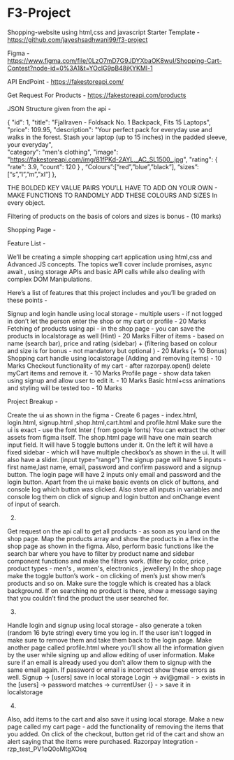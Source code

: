 # F3-Project
Shopping-website using html,css and javascript
Starter Template - https://github.com/jayeshsadhwani99/f3-project

Figma - https://www.figma.com/file/0LzO7mD7G9JDYXbaOK8wuI/Shopping-Cart-Contest?node-id=0%3A1&t=YOclG9pB48jKYKMl-1

API EndPoint - 
https://fakestoreapi.com/


Get Request For Products - https://fakestoreapi.com/products


JSON Structure given from the api - 

{ 
"id": 1, 
"title": "Fjallraven - Foldsack No. 1 Backpack, Fits 15 Laptops", 
"price": 109.95, 
"description": "Your perfect pack for everyday use and walks in the forest. Stash your laptop (up to 15 inches) in the padded sleeve, your everyday",		
"category": "men's clothing",
"image": "https://fakestoreapi.com/img/81fPKd-2AYL._AC_SL1500_.jpg", 
"rating": { "rate": 3.9, "count": 120 } ,
“Colours”:[“red”,”blue”,”black”],
“sizes”:[“s”,”l”,”m”,”xl”]
},

THE BOLDED KEY VALUE PAIRS YOU’LL HAVE TO ADD ON YOUR OWN - MAKE FUNCTIONS TO RANDOMLY ADD THESE COLOURS AND SIZES In every object. 

Filtering of products on the basis of colors and sizes is bonus - (10 marks)


Shopping Page - 

Feature List - 

We’ll be creating a simple shopping cart application using html,css and Advanced JS concepts. The topics we’ll cover include promises, async await , using storage APIs and basic API calls while also dealing with complex DOM Manipulations. 

Here’s a list of features that this project includes and you’ll be graded on these points  - 

Signup and login handle using local storage - multiple users - if not logged in don’t let the person enter the shop or my cart or profile - 20 Marks
Fetching of products using api - in the shop page - you can save the products in localstorage as well (Hint) - 20 Marks
Filter of items - based on name (search bar), price and rating (sidebar) + (filtering based on colour and size is for bonus  - not mandatory but optional ) - 20 Marks (+ 10 Bonus)
Shopping cart handle using localstorage (Adding and removing items) - 10 Marks
Checkout functionality of my cart - after razorpay.open() delete myCart items and remove it. - 10 Marks
Profile page - show data taken using signup and allow user to edit it. - 10 Marks
Basic html+css animations and styling will be tested too - 10 Marks

Project Breakup - 


Create the ui as shown in the figma - 
Create 6 pages - index.html, login.html, signup.html ,shop.html,cart.html and profile.html
Make sure the ui is exact - use the font Inter ( from google fonts)
You can extract the other assets from figma itself.
The shop.html page will have one main search input field. It will have 5 toggle buttons under it. 
On the left it will have a fixed sidebar - which will have multiple checkbox’s as shown in the ui. It will also have a slider. (input type=”range”)
The signup page will have 5 inputs - first name,last name, email, password and confirm password and a signup button.
The login page will have 2 inputs only email and password and the login button.
Apart from the ui make basic events on click of buttons, and console log which button was clicked. Also store all inputs in variables and console log them on click of signup and login button and onChange event of input of search.



2)
Get request on the api call to get all products - as soon as you land on the shop page.
Map the products array and show the products in a flex in the shop page as shown in the figma. 
Also, perform basic functions like the search bar where you have to  filter by product name and sidebar component functions and make the filters work. (filter by color, price , product types - men's , women's, electronics , jewellery)
In the shop page make the toggle button’s work - on clicking of men’s just show men’s products and so on. Make sure the toggle which is created has a black background. 
If on searching no product is there, show a message saying that you couldn’t find the product the user searched for. 

3)
Handle login and signup using local storage - also generate a token (random 16 byte string) every time you log in. If the user isn't logged in make sure to remove them and take them back to the login page. 
Make another page called profile.html where you’ll show all the information given by the user while signing up and allow editing of user information.
Make sure if an email is already used you don’t allow them to signup with the same email again. If password or email is incorrect show these errors as well.
Signup -> [users] save in local storage
Login -> avi@gmail - > exists in the [users] -> password matches -> currentUser {} - > save it in localstorage

4) 
Also, add items to the cart and also save it using local storage.
Make a new page called my cart page - add the functionality of removing the items that you added.
On click of the checkout, button get rid of the cart and show an alert saying that the items were purchased. 
Razorpay Integration - rzp_test_PV1oQ0oMtgXOsq
